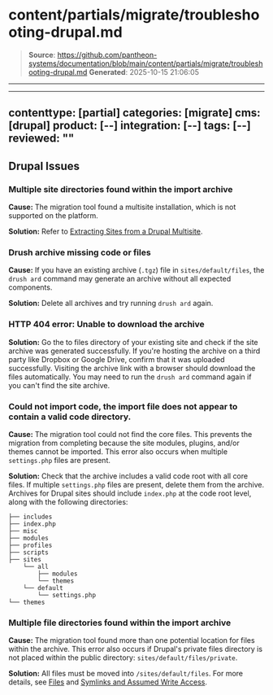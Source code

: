 # content/partials/migrate/troubleshooting-drupal.md

> **Source**: https://github.com/pantheon-systems/documentation/blob/main/content/partials/migrate/troubleshooting-drupal.md
> **Generated**: 2025-10-15 21:06:05

---

---
contenttype: [partial]
categories: [migrate]
cms: [drupal]
product: [--]
integration: [--]
tags: [--]
reviewed: ""
---

## Drupal Issues

### Multiple site directories found within the import archive

**Cause:** The migration tool found a multisite installation, which is not supported on the platform.

**Solution:** Refer to [Extracting Sites from a Drupal Multisite](/unwind-drupal-multisite).

### Drush archive missing code or files

**Cause:** If you have an existing archive (`.tgz`) file in `sites/default/files`, the `drush ard` command may generate an archive without all expected components.

**Solution:** Delete all archives and try running `drush ard` again.

### HTTP 404 error: Unable to download the archive

**Solution:** Go the to files directory of your existing site and check if the site archive was generated successfully. If you're hosting the archive on a third party like Dropbox or Google Drive, confirm that it was uploaded successfully. Visiting the archive link with a browser should download the files automatically. You may need to run the `drush ard` command again if you can't find the site archive.

### Could not import code, the import file does not appear to contain a valid code directory.

**Cause:** The migration tool could not find the core files. This prevents the migration from completing because the site modules, plugins, and/or themes cannot be imported. This error also occurs when multiple `settings.php` files are present.

**Solution:** Check that the archive includes a valid code root with all core files. If multiple `settings.php` files are present, delete them from the archive. Archives for Drupal sites should include `index.php` at the code root level, along with the following directories:

```none
├── includes
├── index.php
├── misc
├── modules
├── profiles
├── scripts
├── sites
    └── all
        ├── modules
        └── themes
    └── default
        └── settings.php
└── themes
```

### Multiple file directories found within the import archive

**Cause:** The migration tool found more than one potential location for files within the archive. This error also occurs if Drupal's private files directory is not placed within the public directory: `sites/default/files/private`.

**Solution:** All files must be moved into `/sites/default/files`. For more details, see [Files](/guides/filesystem) and [Symlinks and Assumed Write Access](/symlinks-assumed-write-access).
